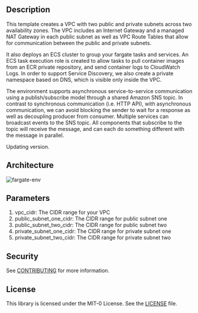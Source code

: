 ## Description

This template creates a VPC with two public and private subnets across two availability zones. The VPC includes an Internet Gateway and a managed NAT Gateway in each public subnet as well as VPC Route Tables that allow for communication between the public and private subnets. 

It also deploys an ECS cluster to group your fargate tasks and services. An ECS task execution role is created to allow tasks to pull container images from an ECR private repository, and send container logs to CloudWatch Logs. In order to support Service Discovery, we also create a private namespace based on DNS, which is visible only inside the VPC.

The environment supports asynchronous service-to-service communication using a publish/subscribe model through a shared Amazon SNS topic. In contrast to synchronous communication (i.e. HTTP API), with asynchronous communication, we can avoid blocking the sender to wait for a response as well as decoupling producer from consumer. Multiple services can broadcast events to the SNS topic. All components that subscribe to the topic will receive the message, and can each do something different with the message in parallel. 

Updating version.

## Architecture

![fargate-env](../../images/fargate-env.png)

## Parameters

1. vpc_cidr: The CIDR range for your VPC
2. public_subnet_one_cidr: The CIDR range for public subnet one
3. public_subnet_two_cidr: The CIDR range for public subnet two
4. private_subnet_one_cidr: The CIDR range for private subnet one
5. private_subnet_two_cidr: The CIDR range for private subnet two

## Security

See [CONTRIBUTING](../../CONTRIBUTING.md#security-issue-notifications) for more information.

## License

This library is licensed under the MIT-0 License. See the [LICENSE](../../LICENSE) file.

